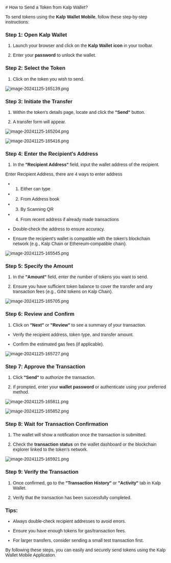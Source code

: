 <style>  body { font-family: "Source Sans 3", sans-serif!important; }</style>
<link href="https://fonts.googleapis.com/css2?family=Source+Sans+3:ital,wght@0,200..900;1,200..900&display=swap" rel="stylesheet">    
<link rel="stylesheet" href="https://fonts.googleapis.com/icon?family=Material+Icons">
# How to Send a Token from Kalp Wallet?

To send tokens using the **Kalp Wallet Mobile**, follow these step-by-step instructions:

### **Step 1: Open Kalp Wallet**

1.  Launch your browser and click on the **Kalp Wallet icon** in your toolbar.
    
2.  Enter your **password** to unlock the wallet.

### **Step 2: Select the Token**

1.  Click on the token you wish to send.

![image-20241125-165139.png](https://docs-images-kalp-studio.s3.ap-south-1.amazonaws.com/Kalp+Wallet+Mobile/9.+How+to+send+tokens+from+Kalp+Wallet/ST+1.png)

### **Step 3: Initiate the Transfer**

1.  Within the token's details page, locate and click the **"Send"** button.
    
2.  A transfer form will appear.

![image-20241125-165204.png](https://docs-images-kalp-studio.s3.ap-south-1.amazonaws.com/Kalp+Wallet+Mobile/9.+How+to+send+tokens+from+Kalp+Wallet/ST+2.png)



![image-20241125-165416.png](https://docs-images-kalp-studio.s3.ap-south-1.amazonaws.com/Kalp+Wallet+Mobile/9.+How+to+send+tokens+from+Kalp+Wallet/ST+3.png)

### **Step 4: Enter the Recipient's Address**

1.  In the **"Recipient Address"** field, input the wallet address of the recipient.
    

Enter Recipient Address, there are 4 ways to enter address

-   1. Either can type
    
-   2. From Address book
    
-   3. By Scanning QR
    
-   4. From recent address if already made transactions
    

-   Double-check the address to ensure accuracy.
    
-   Ensure the recipient's wallet is compatible with the token's blockchain network (e.g., Kalp Chain or Ethereum-compatible chain).


![image-20241125-165545.png](https://docs-images-kalp-studio.s3.ap-south-1.amazonaws.com/Kalp+Wallet+Mobile/9.+How+to+send+tokens+from+Kalp+Wallet/ST+4.png)

### **Step 5: Specify the Amount**

1.  In the **"Amount"** field, enter the number of tokens you want to send.
    
2.  Ensure you have sufficient token balance to cover the transfer and any transaction fees (e.g., GINI tokens on Kalp Chain).


![image-20241125-165705.png](https://docs-images-kalp-studio.s3.ap-south-1.amazonaws.com/Kalp+Wallet+Mobile/9.+How+to+send+tokens+from+Kalp+Wallet/ST+5.png)

### **Step 6: Review and Confirm**

1.  Click on **"Next"** or **"Review"** to see a summary of your transaction.
    

-   Verify the recipient address, token type, and transfer amount.
    
-   Confirm the estimated gas fees (if applicable).
    
![image-20241125-165727.png](https://docs-images-kalp-studio.s3.ap-south-1.amazonaws.com/Kalp+Wallet+Mobile/9.+How+to+send+tokens+from+Kalp+Wallet/ST+6.png)

### **Step 7: Approve the Transaction**

1.  Click **"Send"** to authorize the transaction.
    
2.  If prompted, enter your **wallet password** or authenticate using your preferred method.
    

![image-20241125-165811.png](https://docs-images-kalp-studio.s3.ap-south-1.amazonaws.com/Kalp+Wallet+Mobile/9.+How+to+send+tokens+from+Kalp+Wallet/ST+7.png)



![image-20241125-165852.png](https://docs-images-kalp-studio.s3.ap-south-1.amazonaws.com/Kalp+Wallet+Mobile/9.+How+to+send+tokens+from+Kalp+Wallet/ST+8.png)

### **Step 8: Wait for Transaction Confirmation**

1.  The wallet will show a notification once the transaction is submitted.
    
2.  Check the **transaction status** on the wallet dashboard or the blockchain explorer linked to the token's network.


![image-20241125-165921.png](https://docs-images-kalp-studio.s3.ap-south-1.amazonaws.com/Kalp+Wallet+Mobile/9.+How+to+send+tokens+from+Kalp+Wallet/ST+9.png)

### **Step 9: Verify the Transaction**

1.  Once confirmed, go to the **"Transaction History"** or **"Activity"** tab in Kalp Wallet.
    
2.  Verify that the transaction has been successfully completed.
    

### **Tips:**

-   Always double-check recipient addresses to avoid errors.
    
-   Ensure you have enough tokens for gas/transaction fees.
    
-   For larger transfers, consider sending a small test transaction first.
    

By following these steps, you can easily and securely send tokens using the Kalp Wallet Mobile Application.